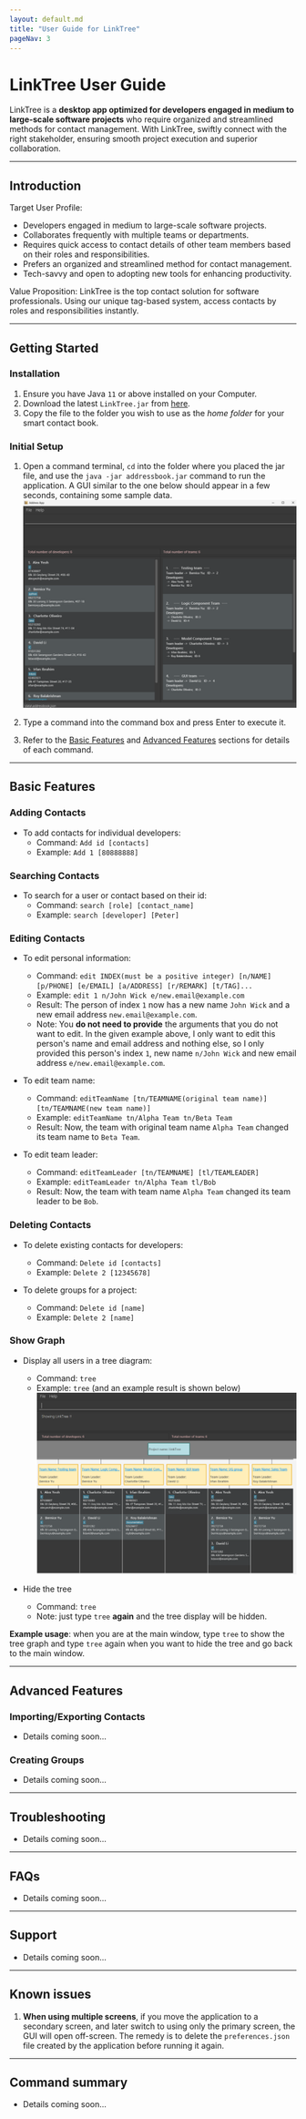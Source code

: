 ```yaml
---
layout: default.md
title: "User Guide for LinkTree"
pageNav: 3
---
```


# LinkTree User Guide

LinkTree is a **desktop app optimized for developers engaged in medium to large-scale software projects** who require organized and streamlined methods for contact management. With LinkTree, swiftly connect with the right stakeholder, ensuring smooth project execution and superior collaboration.

<!-- * Table of Contents -->
<page-nav-print />

--------------------------------------------------------------------------------------------------------------------

## Introduction

Target User Profile:
- Developers engaged in medium to large-scale software projects.
- Collaborates frequently with multiple teams or departments.
- Requires quick access to contact details of other team members based on their roles and responsibilities.
- Prefers an organized and streamlined method for contact management.
- Tech-savvy and open to adopting new tools for enhancing productivity.

Value Proposition:
LinkTree is the top contact solution for software professionals. Using our unique tag-based system, access contacts by roles and responsibilities instantly.

--------------------------------------------------------------------------------------------------------------------

## Getting Started

### Installation

1. Ensure you have Java `11` or above installed on your Computer.
2. Download the latest `LinkTree.jar` from [here](https://github.com/AY2324S1-CS2103T-W11-4/tp/releases).
3. Copy the file to the folder you wish to use as the _home folder_ for your smart contact book.

### Initial Setup

1. Open a command terminal, `cd` into the folder where you placed the jar file, and use the `java -jar addressbook.jar` command to run the application. A GUI similar to the one below should appear in a few seconds, containing some sample data.
   ![Ui](images/Ui.png)

2. Type a command into the command box and press Enter to execute it.

3. Refer to the [Basic Features](#basic-features) and [Advanced Features](#advanced-features) sections for details of each command.

--------------------------------------------------------------------------------------------------------------------

## Basic Features

### Adding Contacts

* To add contacts for individual developers:
  - Command: `Add id [contacts]`
  - Example: `Add 1 [80888888]`

### Searching Contacts

* To search for a user or contact based on their id:
  - Command: `search [role] [contact_name]`
  - Example: `search [developer] [Peter]`

### Editing Contacts

* To edit personal information:
  - Command: `edit INDEX(must be a positive integer) [n/NAME] [p/PHONE] [e/EMAIL] [a/ADDRESS] [r/REMARK] [t/TAG]...`
  - Example: `edit 1 n/John Wick e/new.email@example.com`
  - Result: The person of index `1` now has a new name `John Wick` and a new
  email address `new.email@example.com`.
  - Note: You **do not need to provide** the arguments that you do not want to edit. In the
  given example above, I only want to edit this person's name and email address and nothing else,
  so I only provided this person's index `1`, new name `n/John Wick` 
  and new email address `e/new.email@example.com`.


* To edit team name:
  - Command: `editTeamName [tn/TEAMNAME(original team name)] [tn/TEAMNAME(new team name)]`
  - Example: `editTeamName tn/Alpha Team tn/Beta Team`
  - Result: Now, the team with original team name `Alpha Team` changed its team name
  to `Beta Team`.


* To edit team leader:
  - Command: `editTeamLeader [tn/TEAMNAME] [tl/TEAMLEADER]`
  - Example: `editTeamLeader tn/Alpha Team tl/Bob`
  - Result: Now, the team with team name `Alpha Team` changed its team leader to be `Bob`.

### Deleting Contacts

* To delete existing contacts for developers:
  - Command: `Delete id [contacts]`
  - Example: `Delete 2 [12345678]`

* To delete groups for a project:
  - Command: `Delete id [name]`
  - Example: `Delete 2 [name]`

### Show Graph

* Display all users in a tree diagram:
  - Command: `tree`
  - Example: `tree` (and an example result is shown below)
  ![TreeResultExample](images/UG_images/TreeResultExample.png)


* Hide the tree
  - Command: `tree`
  - Note: just type `tree` **again** and the tree display will be hidden.


**Example usage**: when you are at the main window, type `tree` to show the tree graph
and type `tree` again when you want to hide the tree and go back to the main window.

--------------------------------------------------------------------------------------------------------------------

## Advanced Features

### Importing/Exporting Contacts
- Details coming soon...

### Creating Groups
- Details coming soon...

--------------------------------------------------------------------------------------------------------------------

## Troubleshooting
- Details coming soon...

--------------------------------------------------------------------------------------------------------------------

## FAQs
- Details coming soon...

--------------------------------------------------------------------------------------------------------------------

## Support
- Details coming soon...

--------------------------------------------------------------------------------------------------------------------

## Known issues

1. **When using multiple screens**, if you move the application to a secondary screen, and later switch to using only the primary screen, the GUI will open off-screen. The remedy is to delete the `preferences.json` file created by the application before running it again.

--------------------------------------------------------------------------------------------------------------------

## Command summary
- Details coming soon...

